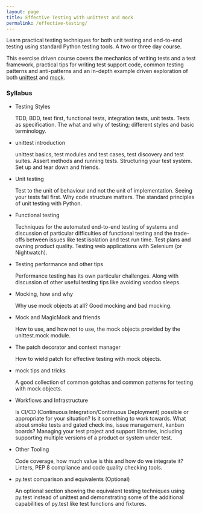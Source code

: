 ```yaml
---
layout: page
title: Effective Testing with unittest and mock
permalink: /effective-testing/
---
```



Learn practical testing techniques for both unit testing and end-to-end testing using standard Python testing tools. A two or three day course.

This exercise driven course covers the mechanics of writing tests and a test framework, practical tips for writing test support code, common testing patterns and anti-patterns and an in-depth example driven exploration of both [unittest](https://docs.python.org/3/library/unittest.html) and [mock](https://docs.python.org/3/library/unittest.mock.html).

### Syllabus

* Testing Styles

  TDD, BDD, test first, functional tests, integration tests, unit tests. Tests as specification. The what and why of testing; different styles and basic terminology.

* unittest introduction

  unittest basics, test modules and test cases, test discovery and test suites. Assert methods and running tests. Structuring your test system. Set up and tear down and friends.

* Unit testing

  Test to the unit of behaviour and not the unit of implementation. Seeing your tests fail first. Why code structure matters. The standard principles of unit testing with Python. 

* Functional testing

  Techniques for the automated end-to-end testing of systems and discussion of particular difficulties of functional testing and the trade-offs between issues like test isolation and test run time. Test plans and owning product quality. Testing web applications with Selenium (or Nightwatch).

* Testing performance and other tips

  Performance testing has its own particular challenges. Along with discussion of other useful testing tips like avoiding voodoo sleeps.

* Mocking, how and why

  Why use mock objects at all? Good mocking and bad mocking.

* Mock and MagicMock and friends

  How to use, and how not to use, the mock objects provided by the unittest.mock module.

* The patch decorator and context manager

  How to wield patch for effective testing with mock objects.

* mock tips and tricks

  A good collection of common gotchas and common patterns for testing with mock objects.

* Workflows and Infrastructure

  Is CI/CD (Continuous Integration/Continuous Deployment) possible or appropriate for your situation? Is it something to work towards. What about smoke tests and gated check ins, issue management, kanban boards? Managing your test project and support libraries, including supporting multiple versions of a product or system under test.

* Other Tooling

  Code coverage, how much value is this and how do we integrate it? Linters, PEP 8 compliance and code quality checking tools.

* py.test comparison and equivalents (Optional)

  An optional section showing the equivalent testing techniques using py.test instead of unittest and demonstrating some of the additional capabilities of py.test like test functions and fixtures.

